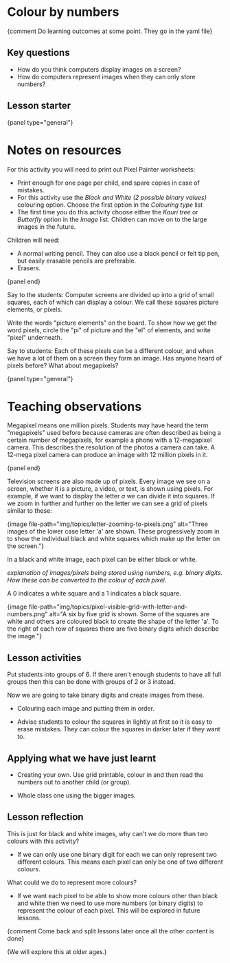 # Colour by numbers

{comment Do learning outcomes at some point. They go in the yaml file}

## Key questions

- How do you think computers display images on a screen?
- How do computers represent images when they can only store numbers?


## Lesson starter

{panel type="general"}

# Notes on resources

For this activity you will need to print out Pixel Painter worksheets:

  - Print enough for one page per child, and spare copies in case of mistakes.
  - For this activity use the *Black and White (2 possible binary values)* colouring option. Choose the first option in the *Colouring type* list
  - The first time you do this activity choose either the *Kauri tree* or *Butterfly* option in the *Image* list. Children can move on to the large images in the future.


Children will need:

  - A normal writing pencil. They can also use a black pencil or felt tip pen, but easily erasable pencils are preferable.
  - Erasers.

{panel end}


Say to the students: Computer screens are divided up into a grid of small squares, each of which can display a colour.
We call these squares picture elements, or pixels.

Write the words "picture elements" on the board.
To show how we get the word pixels, circle the "pi" of picture and the "el" of elements, and write "pixel" underneath.

Say to students: Each of these pixels can be a different colour, and when we have a lot of them on a screen they form an image.
Has anyone heard of pixels before? What about megapixels?

{panel type="general"}

# Teaching observations

Megapixel means one million pixels.
Students may have heard the term "megapixels" used before because cameras are often described as being a certain number of megapixels, for example a phone with a 12-megapixel camera.
This describes the resolution of the photos a camera can take. A 12-mega pixel camera can produce an image with 12 million pixels in it.

{panel end}

Television screens are also made up of pixels.
Every image we see on a screen, whether it is a picture, a video, or text, is shown using pixels.
For example, if we want to display the letter *a* we can divide it into squares.
If we zoom in further and further on the letter we can see a grid of pixels similar to these:

{image file-path="img/topics/letter-zooming-to-pixels.png" alt="Three images of the lower case letter 'a' are shown. These progressively zoom in to show the individual black and white squares which make up the letter on the screen."}


In a black and white image, each pixel can be either black or white.


*explanation of images/pixels being stored using numbers, e.g. binary digits. How these can be converted to the colour of each pixel.*


A 0 indicates a white square and a 1 indicates a black square.


{image file-path="img/topics/pixel-visible-grid-with-letter-and-numbers.png" alt="A six by five grid is shown. Some of the squares are white and others are coloured black to create the shape of the letter 'a'. To the right of each row of squares there are five binary digits which describe the image."}



## Lesson activities

Put students into groups of 6. If there aren't enough students to have all full groups then this can be done with groups of 2 or 3 instead.

Now we are going to take binary digits and create images from these.

- Colouring each image and putting them in order.

- Advise students to colour the squares in lightly at first so it is easy to erase mistakes. They can colour the squares in darker later if they want to.



## Applying what we have just learnt

- Creating your own. Use grid printable, colour in and then read the numbers out to another child (or group).

- Whole class one using the bigger images.




## Lesson reflection


This is just for black and white images, why can't we do more than two colours with this activity?

  - If we can only use one binary digit for each we can only represent two different colours.
  This means each pixel can only be one of two different colours.

What could we do to represent more colours?

  - If we want each pixel to be able to show more colours other than black and white then we need to use more numbers (or binary digits) to represent the colour of each pixel. This will be explored in future lessons.

{comment Come back and split lessons later once all the other content is done}

(We will explore this at older ages.)
